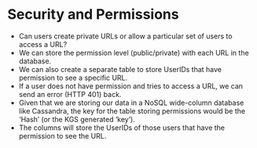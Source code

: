 # Security and Permissions
- Can users create private URLs or allow a particular set of users to access a URL?
- We can store the permission level (public/private) with each URL in the database. 
- We can also create a separate table to store UserIDs that have permission to see a specific URL.
- If a user does not have permission and tries to access a URL, we can send an error (HTTP 401) back. 
- Given that we are storing our data in a NoSQL wide-column database like Cassandra, the key for the table storing permissions would be the ‘Hash’ (or the KGS generated ‘key’). 
- The columns will store the UserIDs of those users that have the permission to see the URL.

